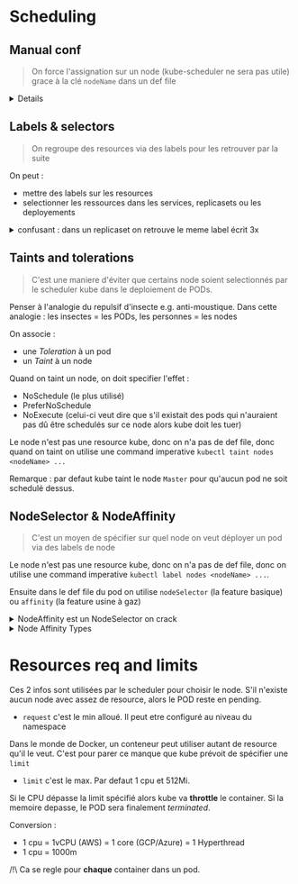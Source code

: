 # Scheduling

## Manual conf

> On force l'assignation sur un node (kube-scheduler ne sera pas utile) grace à la clé `nodeName` dans un def file

<details>

Si le pod est deja créé, on ne peut plus modifier la clé nodeName. Du coup on peut utiliser la meme methode que le kube-scheduler : créer un objet binding via une POST request sur `/pods/$PODNAME/binding` avec le def file `kind: Binding` JSONifié
</details>

## Labels & selectors

> On regroupe des resources via des labels pour les retrouver par la suite

On peut :
* mettre des labels sur les resources
* selectionner les ressources dans les services, replicasets ou les deployements

<details><summary>confusant : dans un replicaset on retrouve le meme label écrit 3x</summary>

Feature basique de kube mais il est intéressant de se concentrer sur une partie un peu plus confusante lorsque l'on crée une ressource qui en gère une autre comme un replicaset ou un deployment p ex. Ces derniers s'appuient sur les labels justement. On se retrouve avec le meme label écrit 3 fois dans le def file comme dans le screen ci-dessous

![labels and selectors](./images/labels%20and%20selectors.png)

* le 1er est utilisé pour labeliser le replicaset (le pratique on utilise souvent les memes labels que les pods mais en soi on peut mettre ce qu'on veut)
* le 2e sert pour déterminer les pods qui doivent etre gérés par le replicaset
* le 3e sert à labéliser les pods (il est courant d'avoir des labels qui ne sont pas forcément utilisé dans le select du replicaset)

</details>

## Taints and tolerations

> C'est une maniere d'éviter que certains node soient selectionnés par le scheduler kube dans le deploiement de PODs.

Penser à l'analogie du repulsif d'insecte e.g. anti-moustique. 
Dans cette analogie : les insectes = les PODs, les personnes = les nodes 

On associe : 
* une _Toleration_ à un pod
* un _Taint_ à un node

Quand on taint un node, on doit specifier l'effet : 
* NoSchedule (le plus utilisé)
* PreferNoSchedule
* NoExecute (celui-ci veut dire que s'il existait des pods qui n'auraient pas dû être schedulés sur ce node alors kube doit les tuer)

Le node n'est pas une resource kube, donc on n'a pas de def file, donc quand on taint on utilise une command imperative `kubectl taint nodes <nodeName> ...`

Remarque : par defaut kube taint le node `Master` pour qu'aucun pod ne soit schedulé dessus.

## NodeSelector & NodeAffinity

> C'est un moyen de spécifier sur quel node on veut déployer un pod via des labels de node

Le node n'est pas une resource kube, donc on n'a pas de def file, donc on utilise une command imperative `kubectl label nodes <nodeName> ...`. 

Ensuite dans le def file du pod on utilise `nodeSelector` (la feature basique) ou `affinity` (la feature usine à gaz)

<details><summary>NodeAffinity est un NodeSelector on crack</summary>

Il existe notamment plusieurs operators (e.g. NotIn en passant une liste de values, Exists qui teste l'existance de la clé uniquement, etc)
À noter qu'il existe des types de comportement NodeAffinity qui ressemblent à ceux de la feature _Taints&Tolerations_ que l'onspecifie via une longue clé requiredDuringSchedulingIgnoredDuringExecution etc
</details>


<details><summary>Node Affinity Types</summary>

La feature NodeAffinity permet en plus de spécifier ce qu'il faut faire au scheduling du pod ET à l'execution. la partie scheduling s'adresse au scehduler cad lorsque le pod est créé. la partie Execution s'applique meme si un pod tourne depuis longtemps, e.g. si on retire le label qui justifiait l'existence du pod sur le node alors kube supprimera le pod.
</details>

# Resources req and limits

Ces 2 infos sont utilisées par le scheduler pour choisir le node. S'il n'existe aucun node avec assez de resource, alors le POD reste en pending.

* `request` c'est le min alloué. Il peut etre configuré au niveau du namespace

Dans le monde de Docker, un conteneur peut utiliser autant de resource qu'il le veut. C'est pour parer ce manque que kube prévoit de spécifier une `limit`
* `limit` c'est le max. Par defaut 1 cpu et 512Mi. 

Si le CPU dépasse la limit spécifié alors kube va **throttle** le container. Si la memoire depasse, le POD sera finalement _terminated_.

Conversion :
* 1 cpu = 1vCPU (AWS) = 1 core (GCP/Azure) = 1 Hyperthread
* 1 cpu = 1000m

/!\ Ca se regle pour **chaque** container dans un pod.
